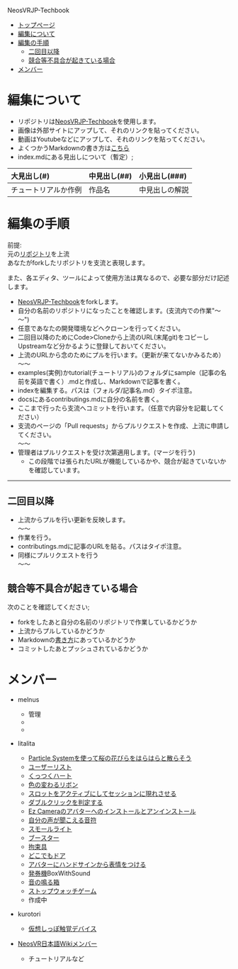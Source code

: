 NeosVRJP-Techbook
- [トップページ](https://logix-educational-institute.github.io/NeosVRJP-Techbook/)  
- [編集について](#編集について)
- [編集の手順](#編集の手順)
  - [二回目以降](#二回目以降)
  - [競合等不具合が起きている場合](#競合等不具合が起きている場合)
- [メンバー](#メンバー)

  
# 編集について  

- リポジトリは[NeosVRJP-Techbook](https://github.com/LogiX-Educational-Institute/NeosVRJP-Techbook)を使用します。
- 画像は外部サイトにアップして、それのリンクを貼ってください。  
- 動画はYoutubeなどにアップして、それのリンクを貼ってください。 
- よくつかうMarkdownの書き方は[こちら](https://LogiX-Educational-Institute.github.io/NeosVRJP-Techbook/docs/cheatsheet.html)
- index.mdにある見出しについて（暫定）;
  
|大見出し(#)|中見出し(##)|小見出し(###)|
|:---|:---|:---|
|チュートリアルか作例|作品名|中見出しの解説|

  
# 編集の手順
  
前提:  
元の[リポジトリ](https://github.com/LogiX-Educational-Institute/NeosVRJP-Techbook)を上流  
あなたがforkしたリポジトリを支流と表現します。  
  
また、各エディタ、ツールによって使用方法は異なるので、必要な部分だけ記述します。  
  
- [NeosVRJP-Techbook](https://github.com/LogiX-Educational-Institute/NeosVRJP-Techbook)をforkします。
- 自分の名前のリポジトリになったことを確認します。(支流内での作業"～～")  
- 任意であなたの開発環境などへクローンを行ってください。  
- 二回目以降のためにCode>Cloneから上流のURL(末尾git)をコピーしUpstreamなど分かるように登録しておいてください。
- 上流のURLから念のためにプルを行います。（更新が来てないかみるため）  
～～  
- examples(実例)かtutorial(チュートリアル)のフォルダにsample（記事の名前を英語で書く）.mdと作成し、Markdownで記事を書く。
- indexを編集する。パスは（フォルダ/記事名.md）タイポ注意。
- docsにあるcontributings.mdに自分の名前を書く。
- ここまで行ったら支流へコミットを行います。（任意で内容分を記載してください）
- 支流のページの「Pull requests」からプルリクエストを作成、上流に申請してください。  
～～  
- 管理者はプルリクエストを受け次第適用します。(マージを行う)  
  - この段階では張られたURLが機能しているかや、競合が起きていないかを確認しています。  
  
----
  
## 二回目以降
  
- 上流からプルを行い更新を反映します。  
～～  
- 作業を行う。
- contributings.mdに記事のURLを貼る。パスはタイポ注意。
- 同様にプルリクエストを行う  
～～  
  

## 競合等不具合が起きている場合
次のことを確認してください;  
- forkをしたあと自分の名前のリポジトリで作業しているかどうか　
- 上流からプルしているかどうか
- Markdownの[書き方](https://LogiX-Educational-Institute.github.io/NeosVRJP-Techbook/docs/cheatsheet.html)にあっているかどうか
- コミットしたあとプッシュされているかどうか
  
  
# メンバー
  
- melnus  
  - 管理  
  -   
  -   
  
  
- litalita
  - [Particle Systemを使って桜の花びらをはらはらと散らそう](https://LogiX-Educational-Institute.github.io/NeosVRJP-Techbook/tutorial/particlesystem.html)  
  - [ユーザーリスト](https://logix-educational-institute.github.io/NeosVRJP-Techbook/examples/UserList.html)  
  - [くっつくハート](https://logix-educational-institute.github.io/NeosVRJP-Techbook/examples/GluedHeart.html)  
  - [色の変わるリボン](https://logix-educational-institute.github.io/NeosVRJP-Techbook/examples/ColorChangingRibbon.html)
  - [スロットをアクティブにしてセッションに現れさせる](https://LogiX-Educational-Institute.github.io/NeosVRJP-Techbook/examples/SetSlotActiveSelf.html)
  - [ダブルクリックを判定する](https://LogiX-Educational-Institute.github.io/NeosVRJP-Techbook/examples/DoubleClick.html)
  - [Ez Cameraのアバターへのインストールとアンインストール](https://LogiX-Educational-Institute.github.io/NeosVRJP-Techbook/examples/EzCameraInstallUninstall.html) 
  - [自分の声が聞こえる音符](https://LogiX-Educational-Institute.github.io/NeosVRJP-Techbook/examples/VoiceRef.html)
  - [スモールライト](https://LogiX-Educational-Institute.github.io/NeosVRJP-Techbook/examples/SmallLight.html)
  - [ブースター](https://LogiX-Educational-Institute.github.io/NeosVRJP-Techbook/examples/Booster.html)
  - [拘束具](https://LogiX-Educational-Institute.github.io/NeosVRJP-Techbook/examples/Restraint.html)
  - [どこでもドア](https://LogiX-Educational-Institute.github.io/NeosVRJP-Techbook/examples/AnywayDoor.html)
  - [アバターにハンドサインから表情をつける](https://LogiX-Educational-Institute.github.io/NeosVRJP-Techbook/examples/AvatarEmotion.html)
  - [発券機](https://LogiX-Educational-Institute.github.io/NeosVRJP-Techbook/examples/TicketingMachine.html)BoxWithSound
  - [音の鳴る箱](https://LogiX-Educational-Institute.github.io/NeosVRJP-Techbook/examples/BoxWithSound.html)
  - [ストップウォッチゲーム](https://LogiX-Educational-Institute.github.io/NeosVRJP-Techbook/examples/StopWatchGame.html)
  　
  - 作成中 
  
  
- kurotori
  - [仮想しっぽ触覚デバイス](https://logix-educational-institute.github.io/NeosVRJP-Techbook/examples/VirtualTailSystem.html)
  
  
- [NeosVR日本語Wikiメンバー](https://neosvrjp.memo.wiki/members/)
  - チュートリアルなど